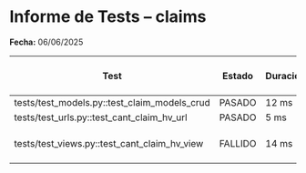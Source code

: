 # Informe de Tests – claims

**Fecha:** 06/06/2025

| Test | Estado | Duración | Mensaje de error (si aplica) |
|-------------------------------------|---------|----------|-------------------------------------|
| tests/test_models.py::test_claim_models_crud | PASADO | 12 ms |  |
| tests/test_urls.py::test_cant_claim_hv_url | PASADO | 5 ms |  |
| tests/test_views.py::test_cant_claim_hv_view | FALLIDO | 14 ms | AssertionError: Expected status 200 |
